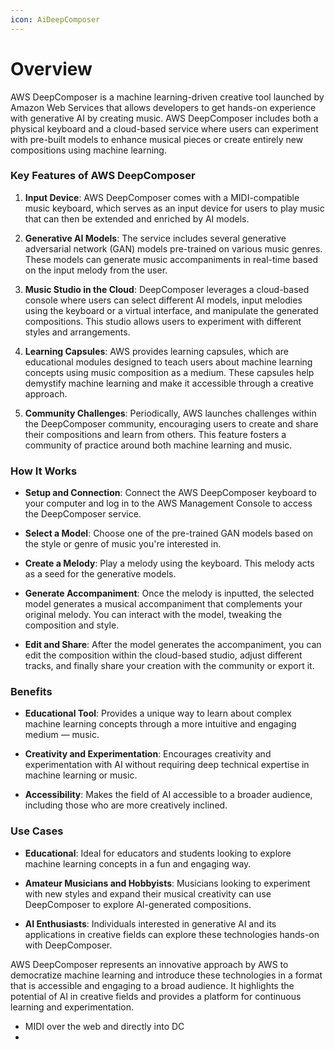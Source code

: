 ```yaml
---
icon: AiDeepComposer
---
```

# Overview

AWS DeepComposer is a machine learning-driven creative tool launched by Amazon Web Services that allows developers to get hands-on experience with generative AI by creating music. AWS DeepComposer includes both a physical keyboard and a cloud-based service where users can experiment with pre-built models to enhance musical pieces or create entirely new compositions using machine learning.

### Key Features of AWS DeepComposer

1. **Input Device**: AWS DeepComposer comes with a MIDI-compatible music keyboard, which serves as an input device for users to play music that can then be extended and enriched by AI models.
    
2. **Generative AI Models**: The service includes several generative adversarial network (GAN) models pre-trained on various music genres. These models can generate music accompaniments in real-time based on the input melody from the user.
    
3. **Music Studio in the Cloud**: DeepComposer leverages a cloud-based console where users can select different AI models, input melodies using the keyboard or a virtual interface, and manipulate the generated compositions. This studio allows users to experiment with different styles and arrangements.
    
4. **Learning Capsules**: AWS provides learning capsules, which are educational modules designed to teach users about machine learning concepts using music composition as a medium. These capsules help demystify machine learning and make it accessible through a creative approach.
    
5. **Community Challenges**: Periodically, AWS launches challenges within the DeepComposer community, encouraging users to create and share their compositions and learn from others. This feature fosters a community of practice around both machine learning and music.
    

### How It Works

- **Setup and Connection**: Connect the AWS DeepComposer keyboard to your computer and log in to the AWS Management Console to access the DeepComposer service.
    
- **Select a Model**: Choose one of the pre-trained GAN models based on the style or genre of music you're interested in.
    
- **Create a Melody**: Play a melody using the keyboard. This melody acts as a seed for the generative models.
    
- **Generate Accompaniment**: Once the melody is inputted, the selected model generates a musical accompaniment that complements your original melody. You can interact with the model, tweaking the composition and style.
    
- **Edit and Share**: After the model generates the accompaniment, you can edit the composition within the cloud-based studio, adjust different tracks, and finally share your creation with the community or export it.
    

### Benefits

- **Educational Tool**: Provides a unique way to learn about complex machine learning concepts through a more intuitive and engaging medium — music.
    
- **Creativity and Experimentation**: Encourages creativity and experimentation with AI without requiring deep technical expertise in machine learning or music.
    
- **Accessibility**: Makes the field of AI accessible to a broader audience, including those who are more creatively inclined.
    

### Use Cases

- **Educational**: Ideal for educators and students looking to explore machine learning concepts in a fun and engaging way.
    
- **Amateur Musicians and Hobbyists**: Musicians looking to experiment with new styles and expand their musical creativity can use DeepComposer to explore AI-generated compositions.
    
- **AI Enthusiasts**: Individuals interested in generative AI and its applications in creative fields can explore these technologies hands-on with DeepComposer.
    

AWS DeepComposer represents an innovative approach by AWS to democratize machine learning and introduce these technologies in a format that is accessible and engaging to a broad audience. It highlights the potential of AI in creative fields and provides a platform for continuous learning and experimentation.

- MIDI over the web and directly into DC
- 
